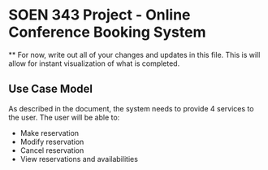 # SOEN 343 Project - Online Conference Booking System 

** For now, write out all of your changes and updates in this file. This is will allow for instant visualization of what is completed.

## Use Case Model
As described in the document, the system needs to provide 4 services to the user. The user will be able to:
* Make reservation
* Modify reservation
* Cancel reservation
* View reservations and availabilities
